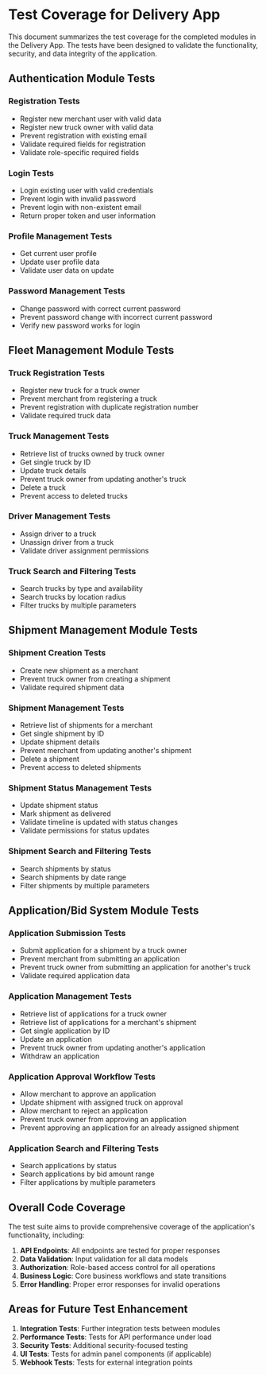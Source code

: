 # Test Coverage for Delivery App

This document summarizes the test coverage for the completed modules in the Delivery App. The tests have been designed to validate the functionality, security, and data integrity of the application.

## Authentication Module Tests

### Registration Tests
- Register new merchant user with valid data
- Register new truck owner with valid data
- Prevent registration with existing email
- Validate required fields for registration
- Validate role-specific required fields

### Login Tests
- Login existing user with valid credentials
- Prevent login with invalid password
- Prevent login with non-existent email
- Return proper token and user information

### Profile Management Tests
- Get current user profile
- Update user profile data
- Validate user data on update

### Password Management Tests
- Change password with correct current password
- Prevent password change with incorrect current password
- Verify new password works for login

## Fleet Management Module Tests

### Truck Registration Tests
- Register new truck for a truck owner
- Prevent merchant from registering a truck
- Prevent registration with duplicate registration number
- Validate required truck data

### Truck Management Tests
- Retrieve list of trucks owned by truck owner
- Get single truck by ID
- Update truck details
- Prevent truck owner from updating another's truck
- Delete a truck
- Prevent access to deleted trucks

### Driver Management Tests
- Assign driver to a truck
- Unassign driver from a truck
- Validate driver assignment permissions

### Truck Search and Filtering Tests
- Search trucks by type and availability
- Search trucks by location radius
- Filter trucks by multiple parameters

## Shipment Management Module Tests

### Shipment Creation Tests
- Create new shipment as a merchant
- Prevent truck owner from creating a shipment
- Validate required shipment data

### Shipment Management Tests
- Retrieve list of shipments for a merchant
- Get single shipment by ID
- Update shipment details
- Prevent merchant from updating another's shipment
- Delete a shipment
- Prevent access to deleted shipments

### Shipment Status Management Tests
- Update shipment status
- Mark shipment as delivered
- Validate timeline is updated with status changes
- Validate permissions for status updates

### Shipment Search and Filtering Tests
- Search shipments by status
- Search shipments by date range
- Filter shipments by multiple parameters

## Application/Bid System Module Tests

### Application Submission Tests
- Submit application for a shipment by a truck owner
- Prevent merchant from submitting an application
- Prevent truck owner from submitting an application for another's truck
- Validate required application data

### Application Management Tests
- Retrieve list of applications for a truck owner
- Retrieve list of applications for a merchant's shipment
- Get single application by ID
- Update an application
- Prevent truck owner from updating another's application
- Withdraw an application

### Application Approval Workflow Tests
- Allow merchant to approve an application
- Update shipment with assigned truck on approval
- Allow merchant to reject an application
- Prevent truck owner from approving an application
- Prevent approving an application for an already assigned shipment

### Application Search and Filtering Tests
- Search applications by status
- Search applications by bid amount range
- Filter applications by multiple parameters

## Overall Code Coverage

The test suite aims to provide comprehensive coverage of the application's functionality, including:

1. **API Endpoints**: All endpoints are tested for proper responses
2. **Data Validation**: Input validation for all data models
3. **Authorization**: Role-based access control for all operations
4. **Business Logic**: Core business workflows and state transitions
5. **Error Handling**: Proper error responses for invalid operations

## Areas for Future Test Enhancement

1. **Integration Tests**: Further integration tests between modules
2. **Performance Tests**: Tests for API performance under load
3. **Security Tests**: Additional security-focused testing
4. **UI Tests**: Tests for admin panel components (if applicable)
5. **Webhook Tests**: Tests for external integration points 